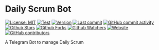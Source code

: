 # Daily Scrum Bot

[![License: MIT](https://img.shields.io/badge/License-MIT-green.svg)](https://opensource.org/licenses/MIT)
[![Test](https://github.com/educup/daily-scrum-bot/workflows/CI/badge.svg)](https://github.com/educup/daily-scrum-bot/actions?query=workflow%3ACI)
[![Version](https://img.shields.io/pypi/v/daily-scrum-bot?color=%2334D058&label=Version)](https://pypi.org/project/daily-scrum-bot)
[![Last commit](https://img.shields.io/github/last-commit/educup/daily-scrum-bot.svg?style=flat)](https://github.com/educup/daily-scrum-bot/commits)
[![GitHub commit activity](https://img.shields.io/github/commit-activity/m/educup/daily-scrum-bot)](https://github.com/educup/daily-scrum-bot/commits)
[![Github Stars](https://img.shields.io/github/stars/educup/daily-scrum-bot?style=flat&logo=github)](https://github.com/educup/daily-scrum-bot/stargazers)
[![Github Forks](https://img.shields.io/github/forks/educup/daily-scrum-bot?style=flat&logo=github)](https://github.com/educup/daily-scrum-bot/network/members)
[![Github Watchers](https://img.shields.io/github/watchers/educup/daily-scrum-bot?style=flat&logo=github)](https://github.com/educup/daily-scrum-bot)
[![Website](https://img.shields.io/website?up_message=online&url=https%3A%2F%2Feducup.github.io/daily-scrum-bot)](https://educup.github.io/daily-scrum-bot)
[![GitHub contributors](https://img.shields.io/github/contributors/educup/daily-scrum-bot)](https://github.com/educup/daily-scrum-bot/graphs/contributors)

A Telegram Bot to manage Daily Scrum
